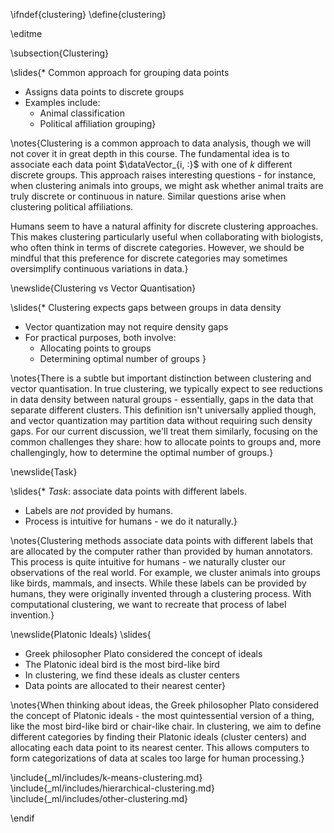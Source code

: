 \ifndef{clustering}
\define{clustering}

\editme

\subsection{Clustering}

\slides{* Common approach for grouping data points
* Assigns data points to discrete groups
* Examples include:
  * Animal classification
  * Political affiliation grouping}

\notes{Clustering is a common approach to data analysis, though we will not cover it in great depth in this course. The fundamental idea is to associate each data point $\dataVector_{i, :}$ with one of $k$ different discrete groups. This approach raises interesting questions - for instance, when clustering animals into groups, we might ask whether animal traits are truly discrete or continuous in nature. Similar questions arise when clustering political affiliations.

Humans seem to have a natural affinity for discrete clustering approaches. This makes clustering particularly useful when collaborating with biologists, who often think in terms of discrete categories. However, we should be mindful that this preference for discrete categories may sometimes oversimplify continuous variations in data.}

\newslide{Clustering vs Vector Quantisation}

\slides{* Clustering expects gaps between groups in data density
* Vector quantization may not require density gaps
* For practical purposes, both involve:
  * Allocating points to groups
  * Determining optimal number of groups
}

\notes{There is a subtle but important distinction between clustering and vector quantisation. In true clustering, we typically expect to see reductions in data density between natural groups - essentially, gaps in the data that separate different clusters. This definition isn't universally applied though, and vector quantization may partition data without requiring such density gaps. For our current discussion, we'll treat them similarly, focusing on the common challenges they share: how to allocate points to groups and, more challengingly, how to determine the optimal number of groups.}


\newslide{Task}

\slides{* *Task*: associate data points with different labels.
* Labels are *not* provided by humans.
* Process is intuitive for humans - we do it naturally.}

\notes{Clustering methods associate data points with different labels that are allocated by the computer rather than provided by human annotators. This process is quite intuitive for humans - we naturally cluster our observations of the real world. For example, we cluster animals into groups like birds, mammals, and insects. While these labels can be provided by humans, they were originally invented through a clustering process. With computational clustering, we want to recreate that process of label invention.}

\newslide{Platonic Ideals}
\slides{
* Greek philosopher Plato considered the concept of ideals
* The Platonic ideal bird is the most bird-like bird
* In clustering, we find these ideals as cluster centers
* Data points are allocated to their nearest center}

\notes{When thinking about ideas, the Greek philosopher Plato considered the concept of Platonic ideals - the most quintessential version of a thing, like the most bird-like bird or chair-like chair. In clustering, we aim to define different categories by finding their Platonic ideals (cluster centers) and allocating each data point to its nearest center. This allows computers to form categorizations of data at scales too large for human processing.}

\include{_ml/includes/k-means-clustering.md}
\include{_ml/includes/hierarchical-clustering.md}
\include{_ml/includes/other-clustering.md}

\endif
